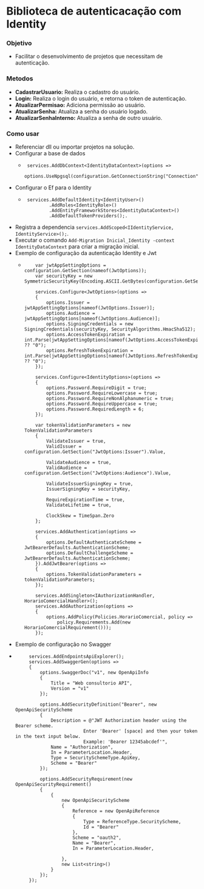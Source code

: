 # Biblioteca de autenticacação com Identity
### Objetivo
- Facilitar o desenvolvimento de projetos que necessitam de autenticação.
### Metodos
- **CadastrarUsuario:** Realiza o cadastro do usuário.
- **Login:** Realiza o login do usuário, e retorna o token de autenticação.
- **AtualizarPermisao:** Adiciona permissão ao usuário.
- **AtualizarSenha:** Atualiza a senha do usuário logado.
- **AtualizarSenhaInterno:** Atualiza a senha de outro usuário.
### Como usar
- Referenciar dll ou importar projetos na solução.
- Configurar a base de dados
  -      services.AddDbContext<IdentityDataContext>(options =>
               options.UseNpgsql(configuration.GetConnectionString("Connection")));
- Configurar o Ef para o Identity 
  -      services.AddDefaultIdentity<IdentityUser>()
                 .AddRoles<IdentityRole>()
                 .AddEntityFrameworkStores<IdentityDataContext>()
                 .AddDefaultTokenProviders();.
- Registra a dependencia `services.AddScoped<IIdentityService, IdentityService>();`.
- Executar o comando `Add-Migration Inicial_Identity -context IdentityDataContext` para criar a migração inicial.
- Exemplo de configuração da autenticação Identity e Jwt
  -         var jwtAppSettingOptions = configuration.GetSection(nameof(JwtOptions));
            var securityKey = new SymmetricSecurityKey(Encoding.ASCII.GetBytes(configuration.GetSection("JwtOptions:SecurityKey").Value));

            services.Configure<JwtOptions>(options =>
            {
                options.Issuer = jwtAppSettingOptions[nameof(JwtOptions.Issuer)];
                options.Audience = jwtAppSettingOptions[nameof(JwtOptions.Audience)];
                options.SigningCredentials = new SigningCredentials(securityKey, SecurityAlgorithms.HmacSha512);
                options.AccessTokenExpiration = int.Parse(jwtAppSettingOptions[nameof(JwtOptions.AccessTokenExpiration)] ?? "0");
                options.RefreshTokenExpiration = int.Parse(jwtAppSettingOptions[nameof(JwtOptions.RefreshTokenExpiration)] ?? "0");
            });

            services.Configure<IdentityOptions>(options =>
            {
                options.Password.RequireDigit = true;
                options.Password.RequireLowercase = true;
                options.Password.RequireNonAlphanumeric = true;
                options.Password.RequireUppercase = true;
                options.Password.RequiredLength = 6;
            });

            var tokenValidationParameters = new TokenValidationParameters
            {
                ValidateIssuer = true,
                ValidIssuer = configuration.GetSection("JwtOptions:Issuer").Value,

                ValidateAudience = true,
                ValidAudience = configuration.GetSection("JwtOptions:Audience").Value,

                ValidateIssuerSigningKey = true,
                IssuerSigningKey = securityKey,

                RequireExpirationTime = true,
                ValidateLifetime = true,

                ClockSkew = TimeSpan.Zero
            };

            services.AddAuthentication(options =>
            {
                options.DefaultAuthenticateScheme = JwtBearerDefaults.AuthenticationScheme;
                options.DefaultChallengeScheme = JwtBearerDefaults.AuthenticationScheme;
            }).AddJwtBearer(options =>
            {
                options.TokenValidationParameters = tokenValidationParameters;
            });
       
            services.AddSingleton<IAuthorizationHandler, HorarioComercialHandler>();
            services.AddAuthorization(options =>
            {
                options.AddPolicy(Policies.HorarioComercial, policy =>
                    policy.Requirements.Add(new HorarioComercialRequirement()));
            });
- Exemplo de configuração no Swagger
 -          services.AddEndpointsApiExplorer();
            services.AddSwaggerGen(options =>
            {
                options.SwaggerDoc("v1", new OpenApiInfo
                {
                    Title = "Web consultorio API",
                    Version = "v1"
                });

                options.AddSecurityDefinition("Bearer", new OpenApiSecurityScheme
                {
                    Description = @"JWT Authorization header using the Bearer scheme. 
                                Enter 'Bearer' [space] and then your token in the text input below. 
                                Example: 'Bearer 12345abcdef'",
                    Name = "Authorization",
                    In = ParameterLocation.Header,
                    Type = SecuritySchemeType.ApiKey,
                    Scheme = "Bearer"
                });

                options.AddSecurityRequirement(new OpenApiSecurityRequirement()
                {  
                    {
                        new OpenApiSecurityScheme
                        {
                            Reference = new OpenApiReference
                            {
                                Type = ReferenceType.SecurityScheme,
                                Id = "Bearer"
                            },
                            Scheme = "oauth2",
                            Name = "Bearer",
                            In = ParameterLocation.Header,

                        },
                        new List<string>()
                    }
                });
            });
